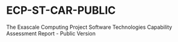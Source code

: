 # ECP-ST-CAR-PUBLIC
The Exascale Computing Project Software Technologies Capability Assessment Report - Public Version
